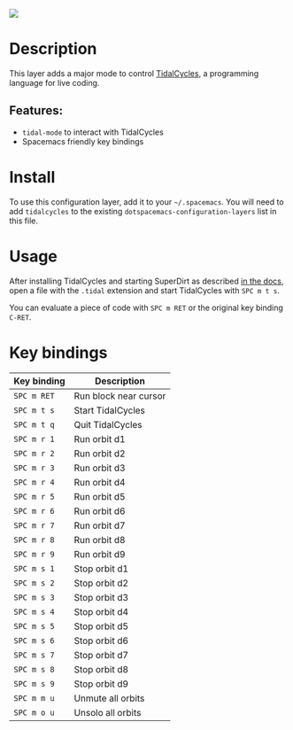 ![](img/tidalcycles.jpg)

Description
===========

This layer adds a major mode to control
[TidalCycles](https://tidalcycles.org), a programming language for live
coding.

Features:
---------

-   `tidal-mode` to interact with TidalCycles
-   Spacemacs friendly key bindings

Install
=======

To use this configuration layer, add it to your `~/.spacemacs`. You will
need to add `tidalcycles` to the existing
`dotspacemacs-configuration-layers` list in this file.

Usage
=====

After installing TidalCycles and starting SuperDirt as described [in the
docs](https://tidalcycles.org/docs/), open a file with the `.tidal`
extension and start TidalCycles with `SPC m t s`.

You can evaluate a piece of code with `SPC m RET` or the original key
binding `C-RET`.

Key bindings
============

| Key binding | Description           |
|-------------|-----------------------|
| `SPC m RET` | Run block near cursor |
| `SPC m t s` | Start TidalCycles     |
| `SPC m t q` | Quit TidalCycles      |
| `SPC m r 1` | Run orbit d1          |
| `SPC m r 2` | Run orbit d2          |
| `SPC m r 3` | Run orbit d3          |
| `SPC m r 4` | Run orbit d4          |
| `SPC m r 5` | Run orbit d5          |
| `SPC m r 6` | Run orbit d6          |
| `SPC m r 7` | Run orbit d7          |
| `SPC m r 8` | Run orbit d8          |
| `SPC m r 9` | Run orbit d9          |
| `SPC m s 1` | Stop orbit d1         |
| `SPC m s 2` | Stop orbit d2         |
| `SPC m s 3` | Stop orbit d3         |
| `SPC m s 4` | Stop orbit d4         |
| `SPC m s 5` | Stop orbit d5         |
| `SPC m s 6` | Stop orbit d6         |
| `SPC m s 7` | Stop orbit d7         |
| `SPC m s 8` | Stop orbit d8         |
| `SPC m s 9` | Stop orbit d9         |
| `SPC m m u` | Unmute all orbits     |
| `SPC m o u` | Unsolo all orbits     |
